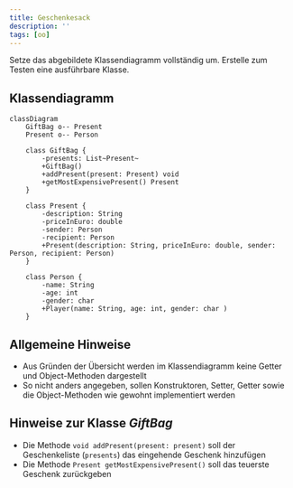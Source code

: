 ```yaml
---
title: Geschenkesack
description: ''
tags: [oo]
---
```


Setze das abgebildete Klassendiagramm vollständig um. Erstelle zum Testen eine
ausführbare Klasse.

## Klassendiagramm

```mermaid
classDiagram
    GiftBag o-- Present
    Present o-- Person

    class GiftBag {
        -presents: List~Present~
        +GiftBag()
        +addPresent(present: Present) void
        +getMostExpensivePresent() Present
    }

    class Present {
        -description: String
        -priceInEuro: double
        -sender: Person
        -recipient: Person
        +Present(description: String, priceInEuro: double, sender: Person, recipient: Person)
    }

    class Person {
        -name: String
        -age: int
        -gender: char
        +Player(name: String, age: int, gender: char )
    }
```

## Allgemeine Hinweise

- Aus Gründen der Übersicht werden im Klassendiagramm keine Getter und
  Object-Methoden dargestellt
- So nicht anders angegeben, sollen Konstruktoren, Setter, Getter sowie die
  Object-Methoden wie gewohnt implementiert werden

## Hinweise zur Klasse _GiftBag_

- Die Methode `void addPresent(present: present)` soll der Geschenkeliste
  (`presents`) das eingehende Geschenk hinzufügen
- Die Methode `Present getMostExpensivePresent()` soll das teuerste Geschenk
  zurückgeben
